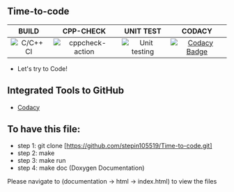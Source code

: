 ## Time-to-code


|BUILD|CPP-CHECK|UNIT TEST|CODACY|
|:--:|:--:|:--:|:--:|
![C/C++ CI](https://github.com/stepin105519/Time-to-code/workflows/C/C++%20CI/badge.svg)|![cppcheck-action](https://github.com/stepin105519/Time-to-code/workflows/cppcheck-action/badge.svg)|![Unit testing](https://github.com/stepin105519/Time-to-code/workflows/Unit%20testing/badge.svg)|[![Codacy Badge](https://api.codacy.com/project/badge/Grade/0f2ea561206e4f89b792ddcb99264491)](https://app.codacy.com/manual/stepin105519/Time-to-code?utm_source=github.com&utm_medium=referral&utm_content=stepin105519/Time-to-code&utm_campaign=Badge_Grade_Dashboard)

* Let's try to Code!

## Integrated Tools to GitHub
*  [Codacy](https://www.codacy.com/)

## To have this file:

* step 1: git clone [https://github.com/stepin105519/Time-to-code.git] 
* step 2:  make
* step 3: make run
* step 4: make doc (Doxygen Documentation)

Please navigate to (documentation -> html -> index.html) to view the files  

